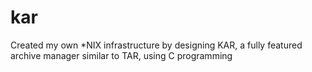 # kar
Created my own *NIX infrastructure by designing KAR, a fully featured archive manager similar to TAR, using C programming
